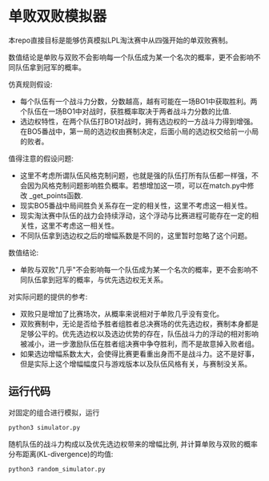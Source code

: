 # 单败双败模拟器

本repo直接目标是能够仿真模拟LPL淘汰赛中从四强开始的单双败赛制。

数值结论是单败与双败不会影响每一个队伍成为某一个名次的概率，更不会影响不同队伍拿到冠军的概率。

仿真规则假设:
- 每个队伍有一个战斗力分数，分数越高，越有可能在一场BO1中获取胜利。两个队伍在一场BO1中对战时，获胜概率取决于两者战斗力分数的比值.
- 选边权特性，在两个队伍打BO1对战时，拥有选边权的一方战斗力得到增强。在BO5番战中，第一局的选边权由赛制决定，后面小局的选边权交给前一小局的败者。

值得注意的假设问题:
- 这里不考虑所谓队伍风格克制问题，也就是强的队伍打所有队伍都一样强，不会因为风格克制问题影响胜负概率。若想增加这一项，可以在match.py中修改 _get_points函数.
- 现实BO5番战中局间胜负关系存在一定的相关性，这里不考虑这一相关性。
- 现实淘汰赛中队伍的战力会持续浮动，这个浮动与比赛进程可能存在一定的相关性，这里不考虑这一相关性。
- 不同队伍拿到选边权之后的增幅系数是不同的，这里暂时忽略了这个问题。

数值结论:
- 单败与双败"几乎"不会影响每一个队伍成为某一个名次的概率，更不会影响不同队伍拿到冠军的概率，与优先选边权无关系。

对实际问题的提供的参考:
- 双败只是增加了比赛场次，从概率来说相对于单败几乎没有变化。
- 双败赛制中，无论是否给予胜者组胜者总决赛场的优先选边权，赛制本身都是足够公平的。优先选边权以及选边优势的存在，队伍战斗力的浮动的相对影响被减小，进一步激励队伍在胜者组决赛中争夺胜利，而不是故意掉入败者组。
- 如果选边增幅系数太大，会使得比赛更看重出身而不是战斗力。这不是好事，但是实际上这个增幅幅度只与游戏版本以及队伍风格有关，与赛制没关系。

## 运行代码

对固定的组合进行模拟，运行
```bash
python3 simulator.py
```

随机队伍的战斗力构成以及优先选边权带来的增幅比例, 并计算单败与双败的概率分布距离(KL-divergence)的均值:
```bash
python3 random_simulator.py
```
